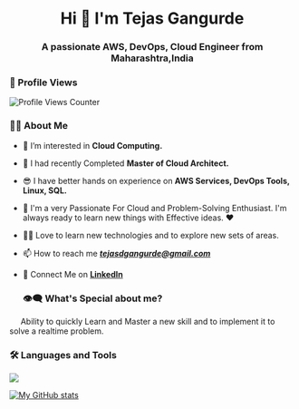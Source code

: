 <h1 align="center">Hi 👋 I'm Tejas Gangurde</h1>
<h3 align="center">A passionate AWS, DevOps, Cloud Engineer from Maharashtra,India</h3>

### 🌟 Profile Views  
<p align="left"> 
  <img src="https://img.shields.io/badge/Profile%20Views-5000-blue" alt="Profile Views Counter" />
</p>

### 🙋‍♂️ About Me
- 👀 I’m interested in **Cloud Computing.**
- 🌱 I had recently Completed **Master of Cloud Architect.**
- 😎 I have better hands on experience on **AWS Services, DevOps Tools, Linux, SQL.**
- 🥋 I'm a very Passionate For Cloud and Problem-Solving Enthusiast. I'm always ready to learn new things with Effective ideas. ❤
- 👨‍💻 Love to learn new technologies and to explore new sets of areas.
- 📫 How to reach me ***[tejasdgangurde@gmail.com](mailto:tejasdgangurde@gmail.com)***
- 🔗 Connect Me on **[LinkedIn](https://linkedin.com/in/tejasdgangurde)**

  ### 👁‍🗨 What's Special about me?  
&nbsp;&nbsp;&nbsp;&nbsp;&nbsp;Ability to quickly Learn and Master a new skill and to implement it to solve a realtime problem.

### 🛠 Languages and Tools  
<!-- Add icons for different tools -->
<p align="left">
  <img src="https://skillicons.dev/icons?i=aws,dynamodb,docker,kubernetes,jenkins,ansible,terraform,prometheus,grafana,git,github,githubactions,wordpress,php,linux,debian,windows,powershell,mysql,postgres,vscode,pycharm,bash,maven,nginx,ubuntu,npm,py,vim,nodejs,flask,linkedin,gmail," />
</p>

[![My GitHub stats](https://github-readme-stats.vercel.app/api?username=tejasdgangurde)](https://github.com/tejasdgangurde/github-readme-stats)

<!---
tejpatil96k/tejpatil96k is a ✨ special ✨ repository because its `README.md` (this file) appears on your GitHub profile.
You can click the Preview link to take a look at your changes.
--->

